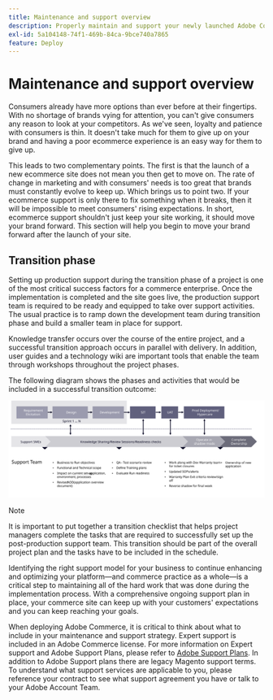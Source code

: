 ```yaml
---
title: Maintenance and support overview
description: Properly maintain and support your newly launched Adobe Commerce implementation.
exl-id: 5a104148-74f1-469b-84ca-9bce740a7865
feature: Deploy
---
```

# Maintenance and support overview

Consumers already have more options than ever before at their fingertips. With no shortage of brands vying for attention, you can't give consumers any reason to look at your competitors. As we've seen, loyalty and patience with consumers is thin. It doesn't take much for them to give up on your brand and having a poor ecommerce experience is an easy way for them to give up. 

This leads to two complementary points. The first is that the launch of a new ecommerce site does not mean you then get to move on. The rate of change in marketing and with consumers' needs is too great that brands must constantly evolve to keep up. Which brings us to point two. If your ecommerce support is only there to fix something when it breaks, then it will be impossible to meet consumers' rising expectations. In short, ecommerce support shouldn't just keep your site working, it should move your brand forward. This section will help you begin to move your brand forward after the launch of your site.

## Transition phase

Setting up production support during the transition phase of a project is one of the most critical success factors for a commerce enterprise. Once the implementation is completed and the site goes live, the production support team is required to be ready and equipped to take over support activities. The usual practice is to ramp down the development team during transition phase and build a smaller team in place for support.

Knowledge transfer occurs over the course of the entire project, and a successful transition approach occurs in parallel with delivery. In addition, user guides and a technology wiki are important tools that enable the team through workshops throughout the project phases.

The following diagram shows the phases and activities that would be included in a successful transition outcome:

![Diagram showing phases of the transition process](../../assets/playbooks/transition-diagram.svg)

>[!NOTE]
>
> It is important to put together a transition checklist that helps project managers complete the tasks that are required to successfully set up the post-production support team. This transition should be part of the overall project plan and the tasks have to be included in the schedule.

Identifying the right support model for your business to continue enhancing and optimizing your platform—and commerce practice as a whole—is a critical step to maintaining all of the hard work that was done during the implementation process. With a comprehensive ongoing support plan in place, your commerce site can keep up with your customers' expectations and you can keep reaching your goals.

When deploying Adobe Commerce, it is critical to think about what to include in your maintenance and support strategy. 
Expert support is included in an Adobe Commerce license. For more information on Expert support and Adobe Support Plans, please refer to [Adobe Support Plans](https://business.adobe.com/customers/consulting-services/premier-support.html). 
In addition to Adobe Support plans there are legacy Magento support terms. To understand what support services are applicable to you, please reference your contract to see what support agreement you have or talk to your Adobe Account Team.
